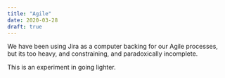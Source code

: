 ```yaml
---
title: "Agile"
date: 2020-03-28
draft: true
---
```


We have been using Jira as a computer backing for our Agile processes,
but its too heavy, and constraining, and paradoxically incomplete.

This is an experiment in going lighter.
